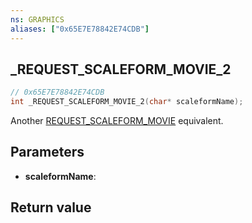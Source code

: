 ```yaml
---
ns: GRAPHICS
aliases: ["0x65E7E78842E74CDB"]
---
```

## _REQUEST_SCALEFORM_MOVIE_2

```c
// 0x65E7E78842E74CDB
int _REQUEST_SCALEFORM_MOVIE_2(char* scaleformName);
```

Another [REQUEST_SCALEFORM_MOVIE](#_0x11FE353CF9733E6F) equivalent.

## Parameters
* **scaleformName**: 

## Return value

